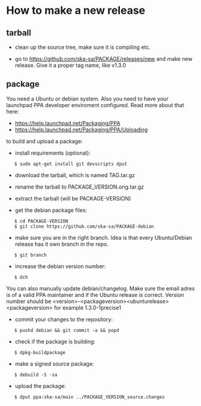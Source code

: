 How to make a new release
=========================

tarball
-------
 * clean up the source tree, make sure it is compiling etc.

 * go to https://github.com/ska-sa/PACKAGE/releases/new and make new release.
   Give it a proper tag name, like v1.3.0

package
-------

You need a Ubuntu or debian system. Also you need to have your
launchpad PPA developer enviroment configured. Read more about that here:

 * https://help.launchpad.net/Packaging/PPA
 * https://help.launchpad.net/Packaging/PPA/Uploading

to build and upload a package:

 * install requirements (optional):

```shell
   $ sudo apt-get install git devscripts dput
```

 * download the tarball, which is named TAG.tar.gz

 * rename the tarball to PACKAGE_VERSION.orig.tar.gz

 * extract the tarball (will be PACKAGE-VERSION)

 * get the debian package files:

```shell 
   $ cd PACKAGE-VERSION
   $ git clone https://github.com/ska-sa/PACKAGE-debian
```

 * make sure you are in the right branch. Idea is that every Ubuntu/Debian
   release has it own branch in the repo.

```shell
   $ git branch
```

 * increase the debian version number:

```shell
   $ dch 
```

   You can also manually update debian/changelog. Make sure the
   email adres is of a valid PPA maintainer and if the Ubuntu release
   is correct. Version number should be
   \<version\>-\<packageversion\>\<ubunturelease\>\<packageversion\>
   for example
   1.3.0-1precise1

 * commit your changes to the repository:

```shell
   $ pushd debian && git commit -a && popd
```

 * check if the package is building:

```shell
   $ dpkg-buildpackage
```

 * make a signed source package: 

```shell
   $ debuild -S -sa
```

 * upload the package:

```shell
   $ dput ppa:ska-sa/main ../PACKAGE_VERSION_source.changes
```

